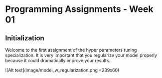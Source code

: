 # Programming Assignments - Week 01

## Initialization

Welcome to the first assignment of the hyper parameters
tuning specialization. It is very important that you
regularize your model properly because it could dramatically
improve your results.

![Alt text](image/model_w_regularization.png =239x60)

